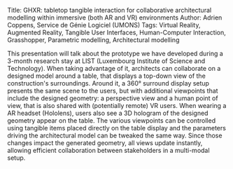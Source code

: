 Title: GHXR: tabletop tangible interaction for collaborative architectural modelling within immersive (both AR and VR) environments
Author: Adrien Coppens, Service de Génie Logiciel (UMONS)
Tags: Virtual Reality, Augmented Reality, Tangible User Interfaces, Human-Computer Interaction, Grasshopper, Parametric modelling, Architectural modelling

This presentation will talk about the prototype we have developed during a 3-month research stay at LIST (Luxembourg Institute of Science and Technology). When taking advantage of it, architects can collaborate on a designed model around a table, that displays a top-down view of the construction's surroundings. Around it, a 360° surround display setup presents the same scene to the users, but with additional viewpoints that include the designed geometry: a perspective view and a human point of view, that is also shared with (potentially remote) VR users. When wearing a AR headset (Hololens), users also see a 3D hologram of the designed geometry appear on the table. The various viewpoints can be controlled using tangible items placed directly on the table display and the parameters driving the architectural model can be tweaked the same way. Since those changes impact the generated geometry, all views update instantly, allowing efficient collaboration between stakeholders in a multi-modal setup.
